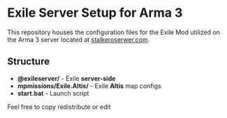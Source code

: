 # Exile Server Setup for Arma 3

This repository houses the configuration files for the Exile Mod utilized on the Arma 3 server located at [stalkeroserwer.com](https://stalkeroserwer.com).

## Structure
- **@exileserver/** - Exile **server-side**
- **mpmissions/Exile.Altis/** - Exile **Altis** map configs
- **start.bat** - Launch script

Feel free to copy redistribute or edit